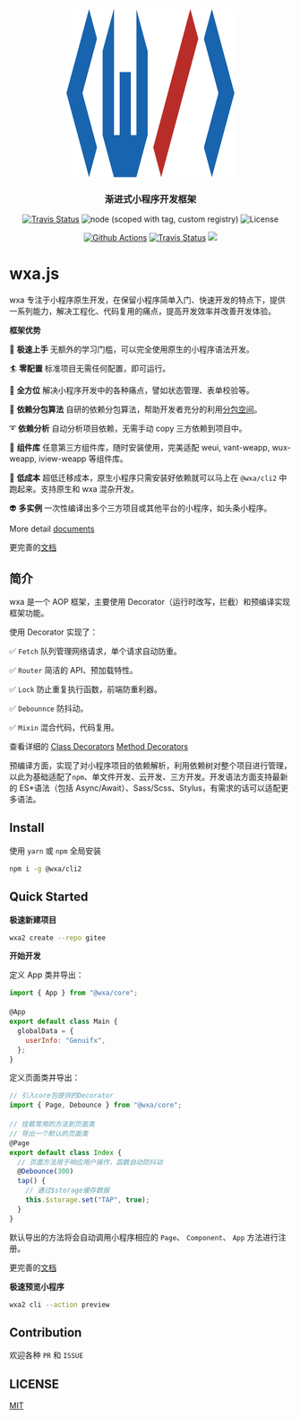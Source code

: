<p align="center">
    <a href="https://webankfintech.github.io/wxa/">
        <img src="./docs/.vuepress/public/wxajs-color.svg" width="300" height="300" />
    </a>
</p>
<h3 align="center">
    渐进式小程序开发框架
</h3>
<p align="center">
    <a href="https://www.npmjs.com/package/@wxa/cli2"><img alt="Travis Status" src="https://img.shields.io/npm/v/@wxa/cli2.svg?label=NPM&color=brightGreen&style=flat-square&logo=npm"></a>
    <img alt="node (scoped with tag, custom registry)" src="https://img.shields.io/badge/Node-%3E%3D%208.15.0-brightgreen.svg?maxAge=2592000&style=flat-square&logo=node" />
    <img alt="License" src="https://img.shields.io/npm/l/@wxa/core.svg?color=brightGreen&style=flat-square&label=License" />
</p>
<p align="center">
    <a href="https://github.com/WeBankFinTech/wxa/actions"><img alt="Github Actions" src="https://github.com/WeBankFinTech/wxa/workflows/Jest%20&%20Codecov/badge.svg?branch=master&style=flat-square"></a>
    <a href="https://dev.azure.com/genuifx/wxa/_build?definitionId=1"><img alt="Travis Status" src="https://dev.azure.com/genuifx/wxa/_apis/build/status/wxajs.wxa?branchName=master"></a>
    <a href="https://codecov.io/gh/WeBankFinTech/wxa">
        <img src="https://codecov.io/gh/WeBankFinTech/wxa/branch/master/graph/badge.svg" />
    </a>
</p>

# wxa.js

wxa 专注于小程序原生开发，在保留小程序简单入门、快速开发的特点下，提供一系列能力，解决工程化、代码复用的痛点，提高开发效率并改善开发体验。

**框架优势**

🖖 **极速上手** 无额外的学习门槛，可以完全使用原生的小程序语法开发。

:surfer: **零配置** 标准项目无需任何配置，即可运行。

:penguin: **全方位** 解决小程序开发中的各种痛点，譬如状态管理、表单校验等。

:rocket: **依赖分包算法** 自研的依赖分包算法，帮助开发者充分的利用[分包空间](https://developers.weixin.qq.com/miniprogram/dev/framework/subpackages/basic.html)。

:curly_loop: **依赖分析** 自动分析项目依赖，无需手动 copy 三方依赖到项目中。

🤖 **组件库** 任意第三方组件库，随时安装使用，完美适配 weui, vant-weapp, wux-weapp, iview-weapp 等组件库。

:light_rail: **低成本** 超低迁移成本，原生小程序只需安装好依赖就可以马上在 `@wxa/cli2` 中跑起来。支持原生和 wxa 混杂开发。

:alien: **多实例** 一次性编译出多个三方项目或其他平台的小程序，如头条小程序。

More detail [documents](https://wxajs.gitee.io/wxa/)

更完善的[文档](https://wxajs.gitee.io/wxa/)

## 简介

wxa 是一个 AOP 框架，主要使用 Decorator（运行时改写，拦截）和预编译实现框架功能。

使用 Decorator 实现了：

:white_check_mark: `Fetch` 队列管理网络请求，单个请求自动防重。

:white_check_mark: `Router` 简洁的 API、预加载特性。

:white_check_mark: `Lock` 防止重复执行函数，前端防重利器。

:white_check_mark: `Debounnce` 防抖动。

:white_check_mark: `Mixin` 混合代码，代码复用。

查看详细的 [Class Decorators](https://wxajs.gitee.io/wxa/core/decorators/class.html) [Method Decorators](https://wxajs.gitee.io/wxa/core/decorators/methods.html)

预编译方面，实现了对小程序项目的依赖解析，利用依赖树对整个项目进行管理，以此为基础适配了`npm`、单文件开发、云开发、三方开发。开发语法方面支持最新的 ES\*语法（包括 Async/Await）、Sass/Scss、Stylus，有需求的话可以适配更多语法。

## Install

使用 `yarn` 或 `npm` 全局安装

```bash
npm i -g @wxa/cli2
```

## Quick Started

**极速新建项目**

```bash
wxa2 create --repo gitee
```

**开始开发**

定义 App 类并导出：

```javascript
import { App } from "@wxa/core";

@App
export default class Main {
  globalData = {
    userInfo: "Genuifx",
  };
}
```

定义页面类并导出：

```javascript
// 引入core包提供的Decorator
import { Page, Debounce } from "@wxa/core";

// 挂载常用的方法到页面类
// 导出一个默认的页面类
@Page
export default class Index {
  // 页面方法用于响应用户操作，函数自动防抖动
  @Debounce(300)
  tap() {
    // 通过$storage缓存数据
    this.$storage.set("TAP", true);
  }
}
```

默认导出的方法将会自动调用小程序相应的 `Page`、 `Component`、 `App` 方法进行注册。

更完善的[文档](https://wxajs.gitee.io/wxa/)

**极速预览小程序**

```bash
wxa2 cli --action preview
```

## Contribution

欢迎各种 `PR` 和 `ISSUE`

## LICENSE

[MIT](./LICENSE)
